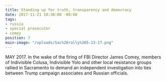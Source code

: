 ```yaml
---
title: Standing up for truth, transparency and democracy
date: 2017-11-21 18:36:00 -08:00
tags:
- russia
- special prosecutor
- comey
position: 7
main-image: "/uploads/Sac%20rally%205-13-17.png"
---
```


MAY 2017. In the wake of the firing of FBI Director James Comey, members of Indivisible Colusa, Indivisible Yolo and other local resistance groups rallied in Sacramento to demand an independent investigation into ties between Trump campaign associates and Russian officials. 